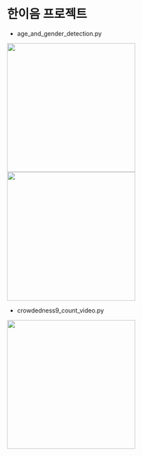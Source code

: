 # 한이음 프로젝트

- age_and_gender_detection.py
<img src="https://github.com/juyub/jy_hanium/assets/126839881/55b8e2d0-13ba-4170-a939-3629fd2d5642" width="300" /> 
<img src="https://github.com/juyub/jy_hanium/assets/126839881/a85b16bc-8589-4ae8-809f-1f8580e28b36" width="300" /> 

- crowdedness9_count_video.py
<img src="https://github.com/juyub/jy_hanium/assets/126839881/cf7c73f7-9559-4663-a3a3-b2da88f0b296" width="300" /> 
